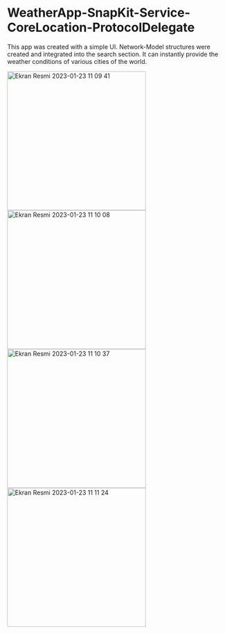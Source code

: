 # WeatherApp-SnapKit-Service-CoreLocation-ProtocolDelegate

This app was created with a simple UI. Network-Model structures were created and integrated into the search section. It can instantly provide the weather conditions of various cities of the world.

<img width="320" alt="Ekran Resmi 2023-01-23 11 09 41" src="https://user-images.githubusercontent.com/74143983/214027759-9294a4f8-6686-4754-b9f2-83ce6e725ef1.png">

<img width="320" alt="Ekran Resmi 2023-01-23 11 10 08" src="https://user-images.githubusercontent.com/74143983/214027771-8b3e37b0-921b-4d77-b13f-488dd85bdf7b.png">

<img width="320" alt="Ekran Resmi 2023-01-23 11 10 37" src="https://user-images.githubusercontent.com/74143983/214027820-8dcc7dcb-5ad1-4aa7-9d91-3fae2991f6ff.png">

<img width="320" alt="Ekran Resmi 2023-01-23 11 11 24" src="https://user-images.githubusercontent.com/74143983/214027838-7cd8335a-36c1-4ee2-aec5-cc74f18e24f4.png">
